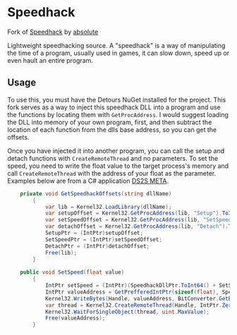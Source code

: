 # Speedhack
Fork of [Speedhack](https://github.com/absoIute/Speedhack) by [absoIute](https://github.com/absoIute)

Lightweight speedhacking source.
A "speedhack" is a way of manipulating the time of a program, usually used in games, it can slow down, speed up or even hault an entire program.

## Usage
To use this, you must have the Detours NuGet installed for the project.
This fork serves as a way to inject this speedhack DLL into a program and use the functions by locating them with `GetProcAddress`. I would suggest loading the DLL into memory of your own program, first, and then subtract the location of each function from the dlls base address, so you can get the offsets.

Once you have injected it into another program, you can call the setup and detach functions with `CreateRemoteThread` and no parameters. To set the speed, you need to write the float value to the target process's memory and call `CreateRemoteThread` with the address of your float as the parameter. Examples below are from a C# application [DS2S META](https://github.com/Nordgaren/DS2S-META).

```cs
	private void GetSpeedhackOffsets(string dllName)
        {
            var lib = Kernel32.LoadLibrary(dllName);
            var setupOffset = Kernel32.GetProcAddress(lib, "Setup").ToInt64() - lib.ToInt64();
            var setSpeedOffset = Kernel32.GetProcAddress(lib, "SetSpeed").ToInt64() - lib.ToInt64();
            var detachOffset = Kernel32.GetProcAddress(lib, "Detach").ToInt64() - lib.ToInt64();
            SetupPtr = (IntPtr)setupOffset;
            SetSpeedPtr = (IntPtr)setSpeedOffset;
            DetachPtr = (IntPtr)detachOffset;
            Free(lib);
        }
	
	public void SetSpeed(float value)
        {
            IntPtr setSpeed = (IntPtr)(SpeedhackDllPtr.ToInt64() + SetSpeedPtr.ToInt64());
            IntPtr valueAddress = GetPrefferedIntPtr(sizeof(float), SpeedhackDllPtr);
            Kernel32.WriteBytes(Handle, valueAddress, BitConverter.GetBytes(value));
            var thread = Kernel32.CreateRemoteThread(Handle, IntPtr.Zero, 0, setSpeed, valueAddress, 0, IntPtr.Zero);
            Kernel32.WaitForSingleObject(thread, uint.MaxValue);
            Free(valueAddress);
        }
```
